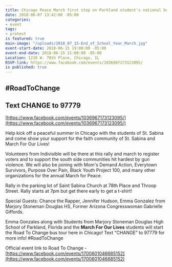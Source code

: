 ```yaml
---
title: Chicago Peace March first stop on Parkland student's national bus tour
date: 2018-06-07 13:42:00 -05:00
categories:
- event
tags:
- protest
is featured: true
main-image: "/uploads/2018_07_15-End_of_School_Year_March.jpg"
event-start-date: 2018-06-15 19:00:00 -05:00
event-end-date: 2018-06-15 21:00:00 -05:00
Location: 1210 W. 78th Place, Chicago, IL
RSVP-link: https://www.facebook.com/events/1036967173123095/
is published: true
---
```


## #RoadToChange
## Text CHANGE to 97779

[https://www.facebook.com/events/1036967173123095/](https://www.facebook.com/events/1036967173123095/)

Help kick off a peaceful summer in Chicago with the students of St. Sabina and come show your support for the faith community of St. Sabina and March For Our Lives! 

Volunteers from Indivisible will be there at this rally and march to register voters and to support the south side communities hit hardest by gun violence. We will also be joining with Mom's Demand Action, Everytown Survivors, Purpose Over Pain, Black Youth Project 100, and many other organizations for the annual March for Peace.  

Rally in the parking lot of Saint Sabina Church at 78th Place and Throop Street. Rally starts at 7pm but get there early to get a t-shirt!

Special Guests: Chance the Rapper, Jennifer Hudson, Emma Gonzalez from Marjory Stoneman Douglas HS, Former Arizona Congresswoman Gabrielle Giffords.

Emma Gonzales along with Students from Marjory Stoneman Douglas High School of Parkland, Florida and the **March For Our Lives** students will start the Road To Change bus tour here in Chicago! Text “CHANGE” to 97779 for more info! #RoadToChange

Official event link to Road To Change - [https://www.facebook.com/events/1700601046685152](https://www.facebook.com/events/1700601046685152)
